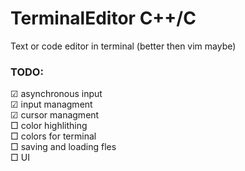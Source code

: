 # TerminalEditor C++/C
Text or code editor in terminal (better then vim maybe)
### TODO:
☑ asynchronous input  
☑ input managment  
☑ cursor managment  
□ color highlithing  
□ colors for terminal  
□ saving and loading fles  
□ UI 
